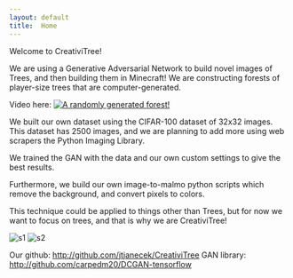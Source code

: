 ```yaml
---
layout: default
title:  Home
---
```


Welcome to CreativiTree!

We are using a Generative Adversarial Network to build novel images of Trees, and then building them in Minecraft! We are constructing forests of player-size trees that are computer-generated.

Video here:
[![A randomly generated forest!](/treeImage.png)](https://www.youtube.com/watch?v=OwxblhmB4qs&feature=youtu.be)


We built our own dataset using the CIFAR-100 dataset of 32x32 images. This dataset has 2500 images, and we are planning to add more using web scrapers the Python Imaging Library.

We trained the GAN with the data and our own custom settings to give the best results.

Furthermore, we build our own image-to-malmo python scripts which remove the background, and convert pixels to colors.

This technique could be applied to things other than Trees, but for now we want to focus on trees, and that is why we are CreativiTree!

![s1](/s1.png)
![s2](/s2.png)

Our github: http://github.com/jtjanecek/CreativiTree
GAN library: http://github.com/carpedm20/DCGAN-tensorflow
